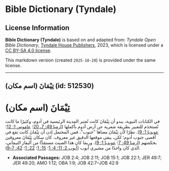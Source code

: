 # Bible Dictionary (Tyndale)

## License Information

**Bible Dictionary (Tyndale)** is based on and adapted from: _Tyndale Open Bible Dictionary_, [Tyndale House Publishers](https://tyndaleopenresources.com/), 2023, which is licensed under a [CC BY-SA 4.0 license](https://creativecommons.org/licenses/by-sa/4.0/legalcode.en).

This markdown version (created `2025-10-20`) is provided under the same license.



--------------------------------

## تِيْمَانَ (اسم مكان) (id: 512530)

تِيْمَانَ (اسم مكان)
====================

في الكتابات النبوية، يبدو أن تِيْمَانَ كانت تُعتبر المدينة الرئيسية في أدوم، وكثيرًا ما كانت تُستخدَم للتعبير بطريقة شعرية عن أرض أدوم بأكملها ([إرميا 49: 7، 20](https://ref.ly/Jer49:7,Jer49:20)؛ [عاموس 1: 12](https://ref.ly/Amos1:12)؛ [عوبديا 1: 9](https://ref.ly/Obad1:9)). نظرًا لأن تِيْمَانَ معناها "جنوب"، فمن المحتمل إذن أن تِيْمَانَ كانت تقع في أقصى جنوب أدوم؛ لكن، يبقى موقعها الدقيق غير معروف. كان سكان تِيْمَانَ معروفين بحكمتهم ([إرميا 49: 7](https://ref.ly/Jer49:7)؛ [عوبديا 1: 9](https://ref.ly/Obad1:9)). وربما كان هذا الصيت مستمَدًّا من أليفاز التيماني، الذي كان واحدًا من مشيري أيوب ([أيوب 2: 11؛ 4: 1](https://ref.ly/Job2:11,Job2:4)؛ [15: 1](https://ref.ly/Job15:1)؛ [22: 1](https://ref.ly/Job22:1)؛ [42: 7–9](https://ref.ly/Job42:7-Job42:9)).

* **Associated Passages:** JOB 2:4; JOB 2:11; JOB 15:1; JOB 22:1; JER 49:7; JER 49:20; AMO 1:12; OBA 1:9; JOB 42:7–JOB 42:9

